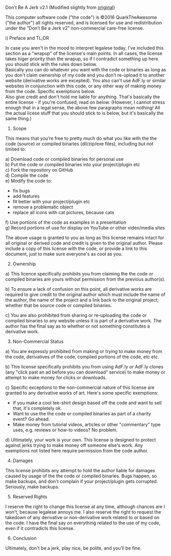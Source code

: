 Don't Be A Jerk v2.1 (Modified slightly from [original](https://raw.githubusercontent.com/jakimfett/DBaJ/master/LICENSE.md))

This computer software code ("the code") is ©2016 QuarkTheAwesome ("the author") all rights reserved, and is licensed for use and redistribution under the “Don’t Be a Jerk v2” non-commercial care-free license. 

i) Preface and TL;DR

In case you aren't in the mood to interpret legalese today, I've included this section as a "wrapup" of the license's main points. In all cases, the license takes higer priority than the wrapup, so if I contradict something up here you should stick with the rules down below.  
Basically you can do whatever you want with the code or binaries as long as you don't claim ownership of my code and you don't re-upload it to another website (derivative works are excepted). You also can't use AdF.ly or similar websites in conjunction with this code, or any other way of making money from the code. Specific exemptions below.  
Also give credit and don't hold me liable for anything. That's basically the entire license - if you're confused, read on below. (However, I cannot stress enough that in a legal sense, the above few paragraphs mean nothing! All the actual licese stuff that you should stick to is below, but it's basically the same thing.)

1) Scope

This means that you’re free to pretty much do what you like with the the code (source) or compiled binaries (dll/zip/exe files), including but not limited to:

a) Download code or compiled binaries for personal use  
b) Put the code or compiled binaries into your project/plugin etc  
c) Fork the repository on GitHub  
d) Compile the code  
e) Modify the code to:  
 - fix bugs  
 - add features  
 - fit better with your project/plugin etc  
 - remove a problematic object  
 - replace all icons with cat pictures, because cats  

f) Use portions of the code as examples in a presentation  
g) Record portions of use for display on YouTube or other video/media sites  

The above usage is granted to you as long as this license remains intact for all original or derived code and credit is given to the original author. Please include a copy of this license with the code, or provide a link to this document, just to make sure everyone's as cool as you.

2) Ownership

a) This licence specifically prohibits you from claiming the the code or compiled binaries are yours without permission from the previous author(s).

b) To ensure a lack of confusion on this point, all derivative works are required to give credit to the original author which must include the name of the author, the name of the project and a link back to the original project; whether that be source code or compiled binaries.

c) You are also prohibited from sharing or re-uploading the code or compiled binaries to any website unless it is part of a derivative work. The author has the final say as to whether or not something constitutes a derivative work.

3) Non-Commercial Status

a) You are expressly prohibited from making or trying to make money from the code, derivatives of the code, compiled portions of the code, etc etc.

b) This license specifically prohibits you from using AdF.ly or AdF.ly clones (any "click past an ad before you can download" service) to make money or attempt to make money for clicks or downloads.

c) Specific exceptions to the non-commercial nature of this license are granted to any derivative works of art. Here's some specific exemptions:

 - If you make a cool tee-shirt design based off the code and want to sell that, it's completely ok.
 - Want to use the the code or compiled binaries as part of a charity event? Go ahead.
 - Make money from tutorial videos, articles or other "commentary" type uses, e.g. reviews or how-to videos? No problem.

d) Ultimately, your work is your own. This license is designed to protect against jerks trying to make money off someone else's work. Any exemptions not listed here require permission from the code author.

4) Damages

This license prohibits any attempt to hold the author liable for damages caused by usage of the the code or compiled binaries. Bugs happen, so make backups, and don't complain if your project/plugin gets corrupted. Seriously, make backups.

5) Reserved Rights

I reserve the right to change this license at any time, although chances are I won't, because legalese annoys me.
I also reserve the right to request the takedown of any derivative or non-derivative work related to or based on the code. I have the final say on everything related to the use of my code, even if it contradicts this license.

6) Conclusion

Ultimately, don't be a jerk, play nice, be polite, and you'll be fine.
